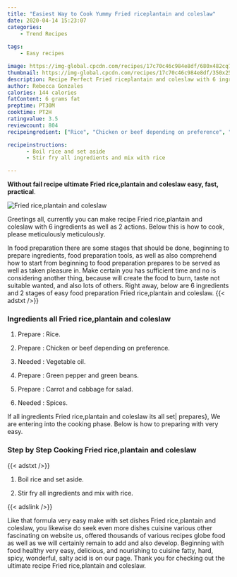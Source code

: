 ```yaml
---
title: "Easiest Way to Cook Yummy Fried riceplantain and coleslaw"
date: 2020-04-14 15:23:07
categories:
    - Trend Recipes
    
tags:
    - Easy recipes

image: https://img-global.cpcdn.com/recipes/17c70c46c984e8df/680x482cq70/fried-riceplantain-and-coleslaw-recipe-main-photo.jpg
thumbnail: https://img-global.cpcdn.com/recipes/17c70c46c984e8df/350x250cq70/fried-riceplantain-and-coleslaw-recipe-main-photo.jpg
description: Recipe Perfect Fried riceplantain and coleslaw with 6 ingredients and 2 stages of easy cooking.
author: Rebecca Gonzales
calories: 144 calories
fatContent: 6 grams fat
preptime: PT30M
cooktime: PT2H
ratingvalue: 3.5
reviewcount: 804
recipeingredient: ["Rice", "Chicken or beef depending on preference", "Vegetable oil", "Green pepper and green beans", "Carrot and cabbage for salad", "Spices"]

recipeinstructions: 
      - Boil rice and set aside 
      - Stir fry all ingredients and mix with rice

---
```




**Without fail recipe ultimate Fried rice,plantain and coleslaw easy, fast, practical**. 


![Fried rice,plantain and coleslaw](https://img-global.cpcdn.com/recipes/17c70c46c984e8df/680x482cq70/fried-riceplantain-and-coleslaw-recipe-main-photo.jpg "Fried rice,plantain and coleslaw")




Greetings all, currently you can make recipe Fried rice,plantain and coleslaw with 6 ingredients as well as 2 actions. Below this is how to cook, please meticulously meticulously.

In food preparation there are some stages that should be done, beginning to prepare ingredients, food preparation tools, as well as also comprehend how to start from beginning to food preparation prepares to be served as well as taken pleasure in. Make certain you has sufficient time and no is considering another thing, because will create the food to burn, taste not suitable wanted, and also lots of others. Right away, below are 6 ingredients and 2 stages of easy food preparation Fried rice,plantain and coleslaw.
{{< adstxt />}}

### Ingredients all Fried rice,plantain and coleslaw


1. Prepare  : Rice.

1. Prepare  : Chicken or beef depending on preference.

1. Needed  : Vegetable oil.

1. Prepare  : Green pepper and green beans.

1. Prepare  : Carrot and cabbage for salad.

1. Needed  : Spices.



If all ingredients Fried rice,plantain and coleslaw its all set| prepares}, We are entering into the cooking phase. Below is how to preparing with very easy.

### Step by Step Cooking Fried rice,plantain and coleslaw

{{< adstxt />}}


1. Boil rice and set aside.



1. Stir fry all ingredients and mix with rice.





{{< adslink />}}

Like that formula very easy make with set dishes Fried rice,plantain and coleslaw, you likewise do seek even more dishes cuisine various other fascinating on website us, offered thousands of various recipes globe food as well as we will certainly remain to add and also develop. Beginning with food healthy very easy, delicious, and nourishing to cuisine fatty, hard, spicy, wonderful, salty acid is on our page. Thank you for checking out the ultimate recipe Fried rice,plantain and coleslaw.
